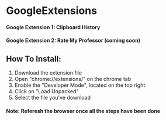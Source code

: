 # GoogleExtensions

#### Google Extension 1: Clipboard History
#### Google Extension 2: Rate My Professor (coming soon)

## How To Install:

1. Download the extension file
2. Open "chrome://extensions/" on the chrome tab
3. Enable the "Developer Mode", located on the top right
4. Click on "Load Unpacked"
5. Select the file you've download

#### Note: Referesh the browser once all the steps have been done
